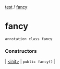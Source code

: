 [test](test/index) / [fancy](test/fancy/index)


# fancy

`annotation class fancy`



### Constructors


| [&lt;init&gt;](test/fancy/-init-) | `public fancy()` |

